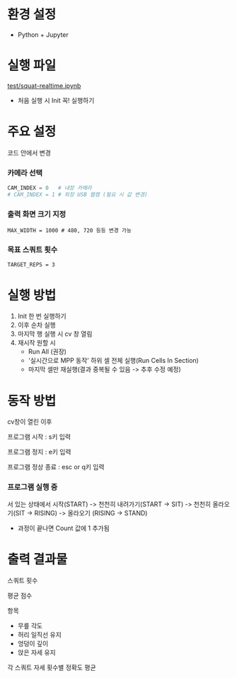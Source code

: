 # 환경 설정
- Python + Jupyter

# 실행 파일
[test/squat-realtime.ipynb](https://github.com/yunjikwak/capston-design-mpp/blob/15cdec28b45b844d5da48fc90c76c029464a9cf2/test/squat-realtime.ipynb)
- 처음 실행 시 Init 꼭! 실행하기

# 주요 설정
코드 안에서 변경
### 카메라 선택
```python
CAM_INDEX = 0   # 내장 카메라
# CAM_INDEX = 1 # 외장 USB 웹캠 (필요 시 값 변경)
```
### 출력 화면 크기 지정
`MAX_WIDTH = 1000 # 480, 720 등등 변경 가능`

### 목표 스쿼트 횟수
`TARGET_REPS = 3`

# 실행 방법
1. Init 한 번 실행하기
2. 이후 순차 실행
3. 마지막 행 실행 시 cv 창 열림
4. 재시작 원할 시
     - Run All (권장)
      - '실시간으로 MPP 동작' 하위 셀 전체 실행(Run Cells In Section)
      - 마지막 셀만 재실행(결과 중복될 수 있음 -> 추후 수정 예정)
   
# 동작 방법
cv창이 열린 이후

프로그램 시작 : s키 입력

프로그램 정지 : e키 입력

프로그램 정상 종료 : esc or q키 입력

### 프로그램 실행 중
서 있는 상태에서 시작(START) -> 천천히 내려가기(START -> SIT) -> 천천히 올라오기(SIT -> RISING) -> 올라오기 (RISING -> STAND)

- 과정이 끝나면 Count 값에 1 추가됨

# 출력 결과물
스쿼트 횟수

평균 점수

항목
- 무릎 각도
- 허리 일직선 유지
- 엉덩이 깊이
- 앉은 자세 유지

각 스쿼트 자세 횟수별 정확도 평균
